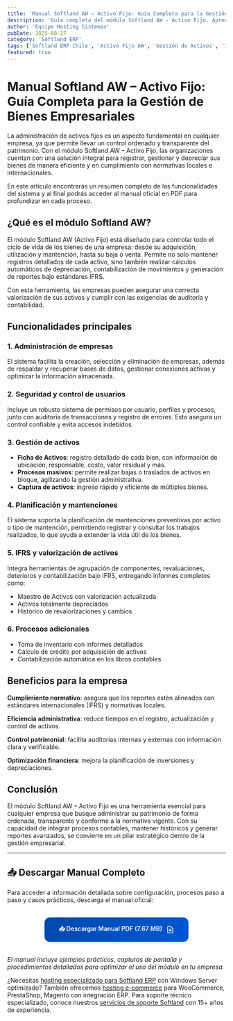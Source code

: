 ```yaml
---
title: 'Manual Softland AW – Activo Fijo: Guía Completa para la Gestión de Bienes Empresariales'
description: 'Guía completa del módulo Softland AW - Activo Fijo. Aprende a gestionar, depreciar y controlar los bienes de tu empresa con funcionalidades IFRS.'
author: 'Equipo Hosting Sistemas'
pubDate: 2025-08-27
category: 'Softland ERP'
tags: ['Softland ERP Chile', 'Activo Fijo AW', 'Gestión de Activos', 'IFRS', 'Manual Softland']
featured: true
---
```


# Manual Softland AW – Activo Fijo: Guía Completa para la Gestión de Bienes Empresariales

La administración de activos fijos es un aspecto fundamental en cualquier empresa, ya que permite llevar un control ordenado y transparente del patrimonio. Con el módulo Softland AW – Activo Fijo, las organizaciones cuentan con una solución integral para registrar, gestionar y depreciar sus bienes de manera eficiente y en cumplimiento con normativas locales e internacionales.

En este artículo encontrarás un resumen completo de las funcionalidades del sistema y al final podrás acceder al manual oficial en PDF para profundizar en cada proceso.

## ¿Qué es el módulo Softland AW?

El módulo Softland AW (Activo Fijo) está diseñado para controlar todo el ciclo de vida de los bienes de una empresa: desde su adquisición, utilización y mantención, hasta su baja o venta. Permite no solo mantener registros detallados de cada activo, sino también realizar cálculos automáticos de depreciación, contabilización de movimientos y generación de reportes bajo estándares IFRS.

Con esta herramienta, las empresas pueden asegurar una correcta valorización de sus activos y cumplir con las exigencias de auditoría y contabilidad.

## Funcionalidades principales

### 1. Administración de empresas

El sistema facilita la creación, selección y eliminación de empresas, además de respaldar y recuperar bases de datos, gestionar conexiones activas y optimizar la información almacenada.

### 2. Seguridad y control de usuarios

Incluye un robusto sistema de permisos por usuario, perfiles y procesos, junto con auditoría de transacciones y registro de errores. Esto asegura un control confiable y evita accesos indebidos.

### 3. Gestión de activos

- **Ficha de Activos**: registro detallado de cada bien, con información de ubicación, responsable, costo, valor residual y más.
- **Procesos masivos**: permite realizar bajas o traslados de activos en bloque, agilizando la gestión administrativa.
- **Captura de activos**: ingreso rápido y eficiente de múltiples bienes.

### 4. Planificación y mantenciones

El sistema soporta la planificación de mantenciones preventivas por activo o tipo de mantención, permitiendo registrar y consultar los trabajos realizados, lo que ayuda a extender la vida útil de los bienes.

### 5. IFRS y valorización de activos

Integra herramientas de agrupación de componentes, revaluaciones, deterioros y contabilización bajo IFRS, entregando informes completos como:

- Maestro de Activos con valorización actualizada
- Activos totalmente depreciados
- Histórico de revalorizaciones y cambios

### 6. Procesos adicionales

- Toma de inventario con informes detallados
- Cálculo de crédito por adquisición de activos
- Contabilización automática en los libros contables

## Beneficios para la empresa

**Cumplimiento normativo**: asegura que los reportes estén alineados con estándares internacionales (IFRS) y normativas locales.

**Eficiencia administrativa**: reduce tiempos en el registro, actualización y control de activos.

**Control patrimonial**: facilita auditorías internas y externas con información clara y verificable.

**Optimización financiera**: mejora la planificación de inversiones y depreciaciones.

## Conclusión

El módulo Softland AW – Activo Fijo es una herramienta esencial para cualquier empresa que busque administrar su patrimonio de forma ordenada, transparente y conforme a la normativa vigente. Con su capacidad de integrar procesos contables, mantener históricos y generar reportes avanzados, se convierte en un pilar estratégico dentro de la gestión empresarial.

---

## 📥 Descargar Manual Completo

Para acceder a información detallada sobre configuración, procesos paso a paso y casos prácticos, descarga el manual oficial:

<div style="text-align: center; margin: 2rem 0;">
  <a 
    href="https://ghdqgcnsaglvrwdtklkq.supabase.co/storage/v1/object/public/manuales-softland/Manual-AW.pdf" 
    download="Manual-Softland-Activo-Fijo.pdf"
    style="display: inline-flex; align-items: center; gap: 0.5rem; background: linear-gradient(135deg, #0048AB, #0058D6); color: white; padding: 1rem 2rem; border-radius: 0.75rem; font-weight: 600; text-decoration: none; box-shadow: 0 4px 6px -1px rgb(0 0 0 / 0.1); transition: all 0.3s ease;"
  >
    📥 Descargar Manual PDF (7.67 MB)
    <svg style="width: 1.25rem; height: 1.25rem;" fill="none" stroke="currentColor" viewBox="0 0 24 24">
      <path stroke-linecap="round" stroke-linejoin="round" stroke-width="2" d="M12 10v6m0 0l-3-3m3 3l3-3m2 8H7a2 2 0 01-2-2V5a2 2 0 012-2h5.586a1 1 0 01.707.293l5.414 5.414a1 1 0 01.293.707V19a2 2 0 01-2 2z"></path>
    </svg>
  </a>
</div>

*El manual incluye ejemplos prácticos, capturas de pantalla y procedimientos detallados para optimizar el uso del módulo en tu empresa.*

¿Necesitas [hosting especializado para Softland ERP](/servicios/hosting-softland-erp) con Windows Server optimizado? También ofrecemos [hosting e-commerce](/servicios/hosting-woocommerce) para WooCommerce, PrestaShop, Magento con integración ERP. Para soporte técnico especializado, conoce nuestros [servicios de soporte Softland](/servicios/soporte-softland-erp) con 15+ años de experiencia.